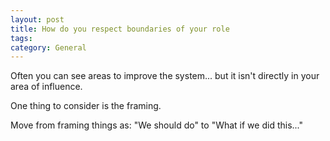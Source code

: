 ```yaml
---
layout: post
title: How do you respect boundaries of your role
tags: 
category: General
---
```


Often you can see areas to improve the system... but it isn't directly in your area of influence.

One thing to consider is the framing.

Move from framing things as: "We should do" to "What if we did this..."

